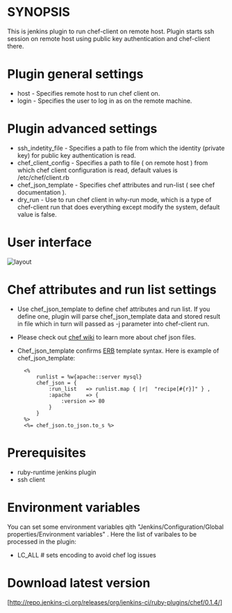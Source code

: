 # SYNOPSIS

This is jenkins plugin to run chef-client on remote host.
Plugin starts ssh session on remote host using public key authentication and chef-client there.


# Plugin general settings

- host - Specifies remote host to run chef client on.
- login -  Specifies the user to log in as on the remote machine.

# Plugin advanced settings

- ssh\_indetity\_file - Specifies a path to file from which the identity (private key) for public key authentication is read.
- chef\_client\_config - Specifies a path to file ( on  remote host ) from which chef client configuration is read, default values is /etc/chef/client.rb
- chef\_json\_template - Specifies chef attributes and run-list ( see chef documentation ).
- dry\_run - Use to run chef client in why-run mode, which is a type of chef-client run that does everything except modify the system, default value is false.

# User interface

![layout](https://raw.github.com/melezhik/chef-plugin/master/images/layout.png "layout")

# Chef attributes and run list settings

- Use chef\_json\_template to define chef attributes and run list. 
If you define one, plugin will parse chef_json_template data and stored result in file which in turn will passed as -j parameter into chef-client run.

- Please check out [chef wiki](http://wiki.opscode.com/display/chef/Setting+the+run_list+in+JSON+during+run+time) to learn more about chef json files.

- Chef\_json\_template confirms [ERB](http://www.stuartellis.eu/articles/erb/) template syntax. Here is example of chef\_json\_template:
        
        <%
            runlist = %w{apache::server mysql}
            chef_json = {
                :run_list   => runlist.map { |r|  "recipe[#{r}]" } ,
                :apache     => {
                    :version => 80
                }
            }
        %>
        <%= chef_json.to_json.to_s %>
    
# Prerequisites
- ruby-runtime jenkins plugin
- ssh client


# Environment variables

You can set some environment variables qith "Jenkins/Configuration/Global properties/Environment variables" . Here the list of varibales to be processed in the plugin:

- LC\_ALL # sets encoding to avoid chef log issues 
 
# Download latest version

[http://repo.jenkins-ci.org/releases/org/jenkins-ci/ruby-plugins/chef/0.1.4/]
